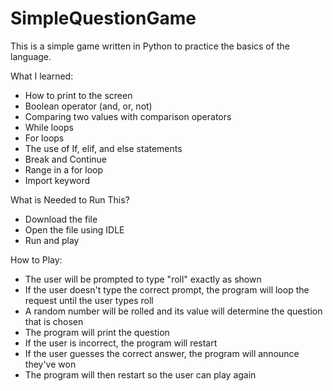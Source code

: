 # SimpleQuestionGame
This is a simple game written in Python to practice the basics of the language.

What I learned: 

- How to print to the screen
- Boolean operator (and, or, not)
- Comparing two values with comparison operators
- While loops
- For loops
- The use of If, elif, and else statements
- Break and Continue
- Range in a for loop
- Import keyword

What is Needed to Run This?

- Download the file
- Open the file using IDLE
- Run and play

How to Play:

- The user will be prompted to type "roll" exactly as shown
- If the user doesn't type the correct prompt, the program will loop the request until the user types roll
- A random number will be rolled and its value will determine the question that is chosen
- The program will print the question
- If the user is incorrect, the program will restart
- If the user guesses the correct answer, the program will announce they've won
- The program will then restart so the user can play again


